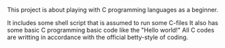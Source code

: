 This project is about playing with C programming languages as a beginner.

It includes some shell script that is assumed to run some C-files
It also has some basic C programming basic code like the "Hello world!"
All C codes are writting in accordance with the official betty-style of coding. 

